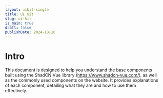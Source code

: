 ```yaml
---
layout: uikit-single
title: UI Kit
slug: ui-kit
is_main: true
draft: false
publishDate: 2024-10-10
---
```


# Intro

This document is designed to help you understand the base components built using the ShadCN Vue library (https://www.shadcn-vue.com/), as well as the commonly used components on the website. It provides explanations of each component, detailing what they are and how to use them effectively.
